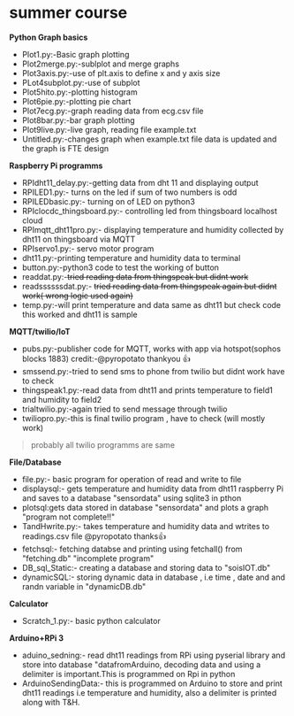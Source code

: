 # summer course 

**Python Graph basics**
* Plot1.py:-Basic graph plotting      
* Plot2merge.py:-sublplot and merge graphs 
* Plot3axis.py:-use of plt.axis to define x and y axis size
* PLot4subplot.py:-use of subplot
* Plot5hito.py:-plotting histogram
* Plot6pie.py:-plotting pie chart 
* Plot7ecg.py:-graph reading data from ecg.csv file
* Plot8bar.py:-bar graph plotting
* Plot9live.py:-live graph, reading file example.txt
* Untitled.py:-changes graph when example.txt file data is updated and the graph is FTE design

**Raspberry Pi programms**
* RPIdht11_delay.py:-getting data from dht 11 and displaying output
* RPILED1.py:- turns on the led if sum of two numbers is odd
* RPILEDbasic.py:- turning on of LED on python3
* RPIclocdc_thingsboard.py:- controlling led from thingsboard localhost cloud
* RPImqtt_dht11pro.py:- displaying temperature and humidity collected by dht11 on thingsboard via MQTT
* RPIservo1.py:- servo motor program
* dht11.py:-printing temperature and humidity data to terminal
* button.py:-python3 code to test the working of button
* readdat.py:-~~tried reading data from thingspeak but didnt work~~
* readssssssdat.py:- ~~tried reading data from thingspeak again but didnt work( wrong logic used again)~~
* temp.py:-will print temperature and data same as dht11 but check code this worked and dht11 is sample

**MQTT/twilio/IoT**
* pubs.py:-publisher code for MQTT, works with app via hotspot(sophos blocks 1883) credit:-@pyropotato thankyou :+1: 
* smssend.py:-tried to send sms to phone from twilio but didnt work have to check
* thingspeak1.py:-read data from dht11 and prints temperature to field1 and humidity to field2
* trialtwilio.py:-again tried to send message through twilio
* twiliopro.py:-this is final twilio program , have to check (will mostly work)
> probably all twilio programms are same

**File/Database**
* file.py:- basic program for operation of read and write to file
* displaysql:- gets temperature and humidity data from dht11 raspberry Pi and saves to a database "sensordata" using sqlite3 in   pthon 
* plotsql:gets data stored in database "sensordata" and plots a graph "program not complete!!"
* TandHwrite.py:- takes temperature and humidity data and wtrites to readings.csv file @pyropotato thanks:+1:
* fetchsql:- fetching databse and printing using fetchall() from "fetching.db" "incomplete program"
* DB_sql_Static:- creating a database and storing data to "soisIOT.db"
* dynamicSQL:- storing dynamic data in database , i.e time , date and and randn variable in "dynamicDB.db"

**Calculator**
* Scratch_1.py:- basic python calculator 

**Arduino+RPi 3**
* aduino_sedning:- read dht11 readings from RPi using pyserial library and store into database "datafromArduino, decoding data     and using a delimiter is important.This is programmed on Rpi in python
* ArduinoSendingData:- this is programmed on Arduino to store and print dht11 readings i.e temperature and humidity, also a       delimiter is printed along with T&H.



